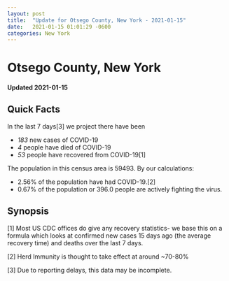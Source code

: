 ```yaml
---
layout: post
title:  "Update for Otsego County, New York - 2021-01-15"
date:   2021-01-15 01:01:29 -0600
categories: New York
---
```


# Otsego County, New York
#### Updated 2021-01-15

## Quick Facts

In the last 7 days[3] we project there have been
- *183* new cases of COVID-19
- *4* people have died of COVID-19
- *53* people have recovered from COVID-19[1]

The population in this census area is 59493. By our calculations:
- 2.56% of the population have had COVID-19.[2]
- 0.67% of the population or 396.0 people are actively fighting the virus.

## Synopsis




[1] Most US CDC offices do give any recovery statistics- we base this on a formula which looks at confirmed new cases
15 days ago (the average recovery time) and deaths over the last 7 days.

[2] Herd Immunity is thought to take effect at around ~70-80%

[3] Due to reporting delays, this data may be incomplete.
 
    